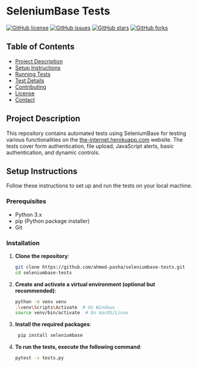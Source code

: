 # SeleniumBase Tests

[![GitHub license](https://img.shields.io/badge/license-MIT-blue.svg)](https://github.com/ahmed-pasha/seleniumbase-tests/blob/main/LICENSE)
[![GitHub issues](https://img.shields.io/github/issues/ahmed-pasha/seleniumbase-tests)](https://github.com/ahmed-pasha/seleniumbase-tests/issues)
[![GitHub stars](https://img.shields.io/github/stars/ahmed-pasha/seleniumbase-tests)](https://github.com/ahmed-pasha/seleniumbase-tests/stargazers)
[![GitHub forks](https://img.shields.io/github/forks/ahmed-pasha/seleniumbase-tests)](https://github.com/ahmed-pasha/seleniumbase-tests/network)

## Table of Contents
- [Project Description](#project-description)
- [Setup Instructions](#setup-instructions)
- [Running Tests](#running-tests)
- [Test Details](#test-details)
- [Contributing](#contributing)
- [License](#license)
- [Contact](#contact)

## Project Description

This repository contains automated tests using SeleniumBase for testing various functionalities on the [the-internet.herokuapp.com](https://the-internet.herokuapp.com) website. The tests cover form authentication, file upload, JavaScript alerts, basic authentication, and dynamic controls.

## Setup Instructions

Follow these instructions to set up and run the tests on your local machine.

### Prerequisites

- Python 3.x
- pip (Python package installer)
- Git

### Installation

1. **Clone the repository**:
   ```sh
   git clone https://github.com/ahmed-pasha/seleniumbase-tests.git
   cd seleniumbase-tests
2. **Create and activate a virtual environment (optional but recommended)**:
   ```sh
   python -m venv venv
   .\venv\Scripts\Activate  # On Windows
   source venv/bin/activate  # On macOS/Linux
3. **Install the required packages**:
   ```sh
    pip install seleniumbase
4. **To run the tests, execute the following command**:
   ```sh
   pytest -v tests.py



